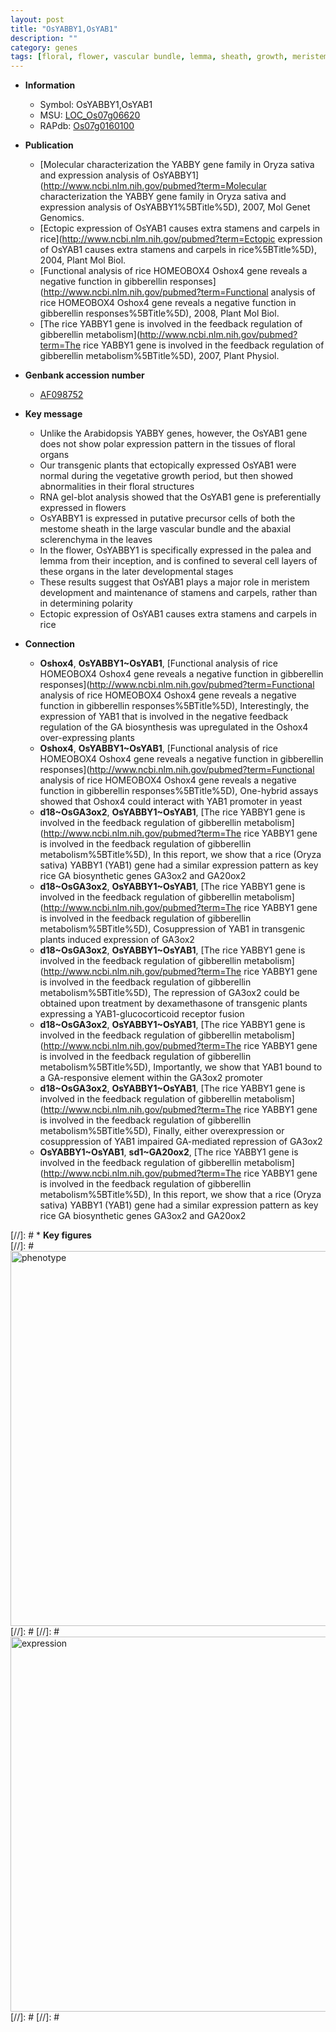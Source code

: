 ```yaml
---
layout: post
title: "OsYABBY1,OsYAB1"
description: ""
category: genes
tags: [floral, flower, vascular bundle, lemma, sheath, growth, meristem, vegetative, palea, stamen]
---
```


* **Information**  
    + Symbol: OsYABBY1,OsYAB1  
    + MSU: [LOC_Os07g06620](http://rice.plantbiology.msu.edu/cgi-bin/ORF_infopage.cgi?orf=LOC_Os07g06620)  
    + RAPdb: [Os07g0160100](http://rapdb.dna.affrc.go.jp/viewer/gbrowse_details/irgsp1?name=Os07g0160100)  

* **Publication**  
    + [Molecular characterization the YABBY gene family in Oryza sativa and expression analysis of OsYABBY1](http://www.ncbi.nlm.nih.gov/pubmed?term=Molecular characterization the YABBY gene family in Oryza sativa and expression analysis of OsYABBY1%5BTitle%5D), 2007, Mol Genet Genomics.
    + [Ectopic expression of OsYAB1 causes extra stamens and carpels in rice](http://www.ncbi.nlm.nih.gov/pubmed?term=Ectopic expression of OsYAB1 causes extra stamens and carpels in rice%5BTitle%5D), 2004, Plant Mol Biol.
    + [Functional analysis of rice HOMEOBOX4 Oshox4 gene reveals a negative function in gibberellin responses](http://www.ncbi.nlm.nih.gov/pubmed?term=Functional analysis of rice HOMEOBOX4 Oshox4 gene reveals a negative function in gibberellin responses%5BTitle%5D), 2008, Plant Mol Biol.
    + [The rice YABBY1 gene is involved in the feedback regulation of gibberellin metabolism](http://www.ncbi.nlm.nih.gov/pubmed?term=The rice YABBY1 gene is involved in the feedback regulation of gibberellin metabolism%5BTitle%5D), 2007, Plant Physiol.

* **Genbank accession number**  
    + [AF098752](http://www.ncbi.nlm.nih.gov/nuccore/AF098752)

* **Key message**  
    + Unlike the Arabidopsis YABBY genes, however, the OsYAB1 gene does not show polar expression pattern in the tissues of floral organs
    + Our transgenic plants that ectopically expressed OsYAB1 were normal during the vegetative growth period, but then showed abnormalities in their floral structures
    + RNA gel-blot analysis showed that the OsYAB1 gene is preferentially expressed in flowers
    + OsYABBY1 is expressed in putative precursor cells of both the mestome sheath in the large vascular bundle and the abaxial sclerenchyma in the leaves
    + In the flower, OsYABBY1 is specifically expressed in the palea and lemma from their inception, and is confined to several cell layers of these organs in the later developmental stages
    + These results suggest that OsYAB1 plays a major role in meristem development and maintenance of stamens and carpels, rather than in determining polarity
    + Ectopic expression of OsYAB1 causes extra stamens and carpels in rice

* **Connection**  
    + __Oshox4__, __OsYABBY1~OsYAB1__, [Functional analysis of rice HOMEOBOX4 Oshox4 gene reveals a negative function in gibberellin responses](http://www.ncbi.nlm.nih.gov/pubmed?term=Functional analysis of rice HOMEOBOX4 Oshox4 gene reveals a negative function in gibberellin responses%5BTitle%5D), Interestingly, the expression of YAB1 that is involved in the negative feedback regulation of the GA biosynthesis was upregulated in the Oshox4 over-expressing plants
    + __Oshox4__, __OsYABBY1~OsYAB1__, [Functional analysis of rice HOMEOBOX4 Oshox4 gene reveals a negative function in gibberellin responses](http://www.ncbi.nlm.nih.gov/pubmed?term=Functional analysis of rice HOMEOBOX4 Oshox4 gene reveals a negative function in gibberellin responses%5BTitle%5D), One-hybrid assays showed that Oshox4 could interact with YAB1 promoter in yeast
    + __d18~OsGA3ox2__, __OsYABBY1~OsYAB1__, [The rice YABBY1 gene is involved in the feedback regulation of gibberellin metabolism](http://www.ncbi.nlm.nih.gov/pubmed?term=The rice YABBY1 gene is involved in the feedback regulation of gibberellin metabolism%5BTitle%5D), In this report, we show that a rice (Oryza sativa) YABBY1 (YAB1) gene had a similar expression pattern as key rice GA biosynthetic genes GA3ox2 and GA20ox2
    + __d18~OsGA3ox2__, __OsYABBY1~OsYAB1__, [The rice YABBY1 gene is involved in the feedback regulation of gibberellin metabolism](http://www.ncbi.nlm.nih.gov/pubmed?term=The rice YABBY1 gene is involved in the feedback regulation of gibberellin metabolism%5BTitle%5D), Cosuppression of YAB1 in transgenic plants induced expression of GA3ox2
    + __d18~OsGA3ox2__, __OsYABBY1~OsYAB1__, [The rice YABBY1 gene is involved in the feedback regulation of gibberellin metabolism](http://www.ncbi.nlm.nih.gov/pubmed?term=The rice YABBY1 gene is involved in the feedback regulation of gibberellin metabolism%5BTitle%5D), The repression of GA3ox2 could be obtained upon treatment by dexamethasone of transgenic plants expressing a YAB1-glucocorticoid receptor fusion
    + __d18~OsGA3ox2__, __OsYABBY1~OsYAB1__, [The rice YABBY1 gene is involved in the feedback regulation of gibberellin metabolism](http://www.ncbi.nlm.nih.gov/pubmed?term=The rice YABBY1 gene is involved in the feedback regulation of gibberellin metabolism%5BTitle%5D), Importantly, we show that YAB1 bound to a GA-responsive element within the GA3ox2 promoter
    + __d18~OsGA3ox2__, __OsYABBY1~OsYAB1__, [The rice YABBY1 gene is involved in the feedback regulation of gibberellin metabolism](http://www.ncbi.nlm.nih.gov/pubmed?term=The rice YABBY1 gene is involved in the feedback regulation of gibberellin metabolism%5BTitle%5D), Finally, either overexpression or cosuppression of YAB1 impaired GA-mediated repression of GA3ox2
    + __OsYABBY1~OsYAB1__, __sd1~GA20ox2__, [The rice YABBY1 gene is involved in the feedback regulation of gibberellin metabolism](http://www.ncbi.nlm.nih.gov/pubmed?term=The rice YABBY1 gene is involved in the feedback regulation of gibberellin metabolism%5BTitle%5D), In this report, we show that a rice (Oryza sativa) YABBY1 (YAB1) gene had a similar expression pattern as key rice GA biosynthetic genes GA3ox2 and GA20ox2

[//]: # * **Key figures**  
[//]: # <img src="http://funRiceGenes.github.io/images/OsYABBY1~OsYAB1.pheno.png" alt="phenotype"  style="width: 600px;"/>
[//]: # 
[//]: # <img src="http://funRiceGenes.github.io/images/OsYABBY1~OsYAB1.exp.png" alt="expression"  style="width: 600px;"/>
[//]: # 
[//]: # 
